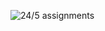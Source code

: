 ![24/5 assignments](https://github.com/shreeshailaya/c-dac/blob/main/Core%20Java/Media/Assignments/20-5.png)


